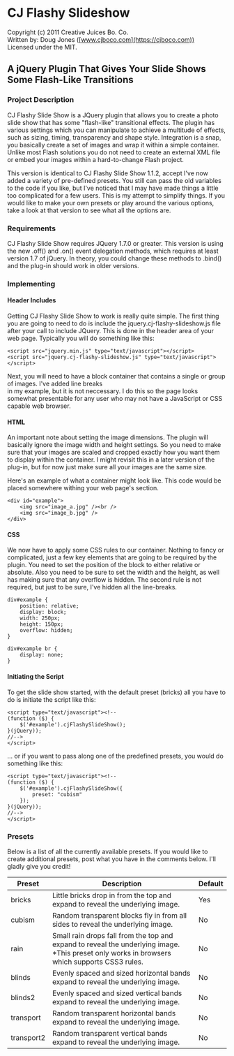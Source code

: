 # CJ Flashy Slideshow

Copyright (c) 2011 Creative Juices Bo. Co.  
Written by: Doug Jones ([www.cjboco.com](https://cjboco.com))  
Licensed under the MIT.  

## A jQuery Plugin That Gives Your Slide Shows Some Flash-Like Transitions



### Project Description 
CJ Flashy Slide Show is a JQuery plugin that allows you to create a photo slide show that has some "flash-like" transitional effects. The plugin has various settings which you can manipulate to achieve a multitude of effects, such as sizing, timing, transparency and shape style. Integration is a snap, you basically create a set of images and wrap it within a simple container. Unlike most Flash solutions you do not need to create an external XML file or embed your images within a hard-to-change Flash project.

This version is identical to CJ Flashy Slide Show 1.1.2, accept I've now added a variety of pre-defined presets. You still can pass the old variables to the code if you like, but I've noticed that I may have made things a little too complicated for a few users. This is my attempt to simplify things. If you would like to make your own presets or play around the various options, take a look at that version to see what all the options are.

### Requirements 
CJ Flashy Slide Show requires JQuery 1.7.0 or greater. This version is using the new .off() and .on() event delegation methods, which requires at least version 1.7 of jQuery. In theory, you could change these methods to .bind() and the plug-in should work in older versions.

### Implementing 

#### Header Includes 
Getting CJ Flashy Slide Show to work is really quite simple. The first thing you are going to need to do is include the jquery.cj-flashy-slideshow.js file after your call to include JQuery. This is done in the header area of your web page. Typically you will do something like this:

```
<script src="jquery.min.js" type="text/javascript"></script>
<script src="jquery.cj-flashy-slideshow.js" type="text/javascript"></script>
```

Next, you will need to have a block container that contains a single or group of images. I've added line breaks <br> in my example, but it is not neccessary. I do this so the page looks somewhat presentable for any user who may not have a JavaScript or CSS capable web browser.

#### HTML 
An important note about setting the image dimensions. The plugin will basically ignore the image width and height settings. So you need to make sure that your images are scaled and cropped exactly how you want them to display within the container. I might revisit this in a later version of the plug-in, but for now just make sure all your images are the same size.

Here's an example of what a container might look like. This code would be placed somewhere withing your web page's <body> section.

```
<div id="example">
    <img src="image_a.jpg" /><br />
    <img src="image_b.jpg" />
</div>
```

#### CSS 
We now have to apply some CSS rules to our container. Nothing to fancy or complicated, just a few key elements that are going to be required by the plugin. You need to set the position of the block to either relative or absolute. Also you need to be sure to set the width and the height, as well has making sure that any overflow is hidden. The second rule is not required, but just to be sure, I've hidden all the line-breaks.

```
div#example {
	position: relative;
	display: block;
	width: 250px;
	height: 150px;
	overflow: hidden;
}

div#example br {
	display: none;
}
```

#### Initiating the Script
To get the slide show started, with the default preset (bricks) all you have to do is initiate the script like this:

```
<script type="text/javascript"><!--
(function ($) {
	$('#example').cjFlashySlideShow();
}(jQuery));
//-->
</script>
```

... or if you want to pass along one of the predefined presets, you would do something like this:

```
<script type="text/javascript"><!--
(function ($) {
	$('#example').cjFlashySlideShow({
		preset: "cubism"
	});
}(jQuery));
//-->
</script>
```

### Presets
Below is a list of all the currently available presets. If you would like to create additional presets, post what you have in the comments below. I'll gladly give you credit!

| Preset        |  Description                                                                     |  Default  |
| ------------- | -------------------------------------------------------------------------------- | --------- |
| bricks        | Little bricks drop in from the top and expand to reveal the underlying image.    | Yes       |
| cubism        | Random transparent blocks fly in from all sides to reveal the underlying image.  | No        |
| rain          | Small rain drops fall from the top and expand to reveal the underlying image. *This preset only works in browsers which supports CSS3 rules.   | No        |
| blinds        | Evenly spaced and sized horizontal bands expand to reveal the underlying image.  | No        |
| blinds2       | Evenly spaced and sized vertical bands expand to reveal the underlying image.    | No        |
| transport     | Random transparent horizontal bands expand to reveal the underlying image.       | No        |
| transport2    | Random transparent vertical bands expand to reveal the underlying image.         | No        |
